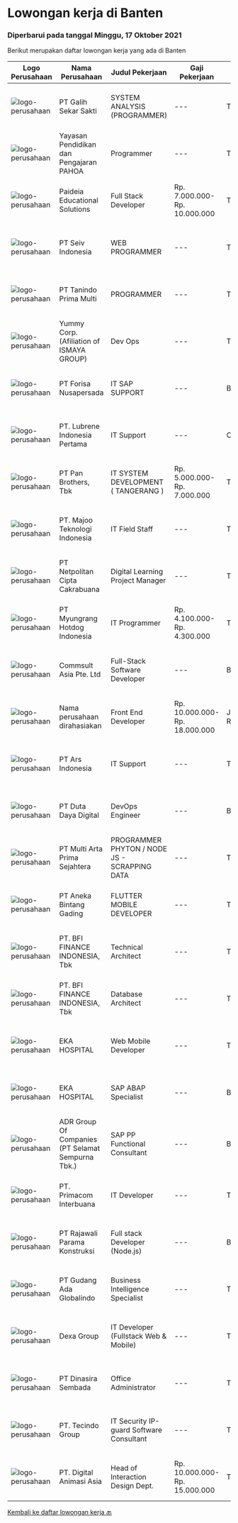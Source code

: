 
  # Lowongan kerja di Banten

  ### Diperbarui pada tanggal Minggu, 17 Oktober 2021

  Berikut merupakan daftar lowongan kerja yang ada di Banten

  |Logo Perusahaan | Nama Perusahaan | Judul Pekerjaan | Gaji Pekerjaan | Lokasi | Deskripsi | Tanggal diunggah | Pranala |
  | -------------- | --------------- | --------------- | --------- | --------- | -------------- | ------- | ----------- |
  |![logo-perusahaan](https://image-service-cdn.seek.com.au/fca2de65d69d1fdd1ffd673d075eb7eac1ba075d/ee4dce1061f3f616224767ad58cb2fc751b8d2dc)|PT Galih Sekar Sakti|SYSTEM ANALYSIS (PROGRAMMER)|---|Tangerang|Persyaratan:1.        Pendidikan S1 Komputer Akuntansi2.        Usia Maksimal 30 Tahun3.        Berpengalaman &amp; Menguasai System Akuntansi &amp;...|Sabtu, 16 Oktober 2021|https://www.jobstreet.co.id/id/job/system-analysis-programmer-3645661?token=0~2197b38b-73a1-4ac6-9938-93c33b9360be&sectionRank=1&jobId=jobstreet-id-job-3645661|
|![logo-perusahaan](https://image-service-cdn.seek.com.au/505247c6f4867ee58ce25732ade777ad8ff366ad/ee4dce1061f3f616224767ad58cb2fc751b8d2dc)|Yayasan Pendidikan dan Pengajaran PAHOA|Programmer|---|Tangerang|Tugas dan Tanggung Jawab: Membuat aplikasi baru berbasis web menggunakan bahasa pemrogaman berbasis Reactjs dan Laravel.  Persyaratan dan Kualifikasi:...|Sabtu, 16 Oktober 2021|https://www.jobstreet.co.id/id/job/programmer-3650547?token=0~2197b38b-73a1-4ac6-9938-93c33b9360be&sectionRank=2&jobId=jobstreet-id-job-3650547|
|![logo-perusahaan](https://image-service-cdn.seek.com.au/e1bb42b2e527a314d52585003589a3c1b2c5f91c/ee4dce1061f3f616224767ad58cb2fc751b8d2dc)|Paideia Educational Solutions|Full Stack Developer|Rp. 7.000.000-Rp. 10.000.000|Tangerang|Pengalaman menggunakan Node.JSMemiliki pengalaman kerja minimal 3 tahun dalam JavaScriptMemiliki pengalaman kerja min. 1 tahun menggunakan VUE,...|Sabtu, 16 Oktober 2021|https://www.jobstreet.co.id/id/job/full-stack-developer-3645768?token=0~2197b38b-73a1-4ac6-9938-93c33b9360be&sectionRank=3&jobId=jobstreet-id-job-3645768|
|![logo-perusahaan](https://image-service-cdn.seek.com.au/3f5476f3d016df01eecf01290fd8dab90a69bcda/ee4dce1061f3f616224767ad58cb2fc751b8d2dc)|PT Seiv Indonesia|WEB PROGRAMMER|---|Tangerang|Kualifikasi :Pengalaman min 2 tahun sebagai Web ProgrammerPedidikan min D3 InformatikaUsia min 25 tahunMempunyai pengalaman membuat aplikasi berbasis...|Sabtu, 16 Oktober 2021|https://www.jobstreet.co.id/id/job/web-programmer-3651427?token=0~2197b38b-73a1-4ac6-9938-93c33b9360be&sectionRank=4&jobId=jobstreet-id-job-3651427|
|![logo-perusahaan](https://us.123rf.com/450wm/pavelstasevich/pavelstasevich1811/pavelstasevich181101027/112815900-stock-vector-no-image-available-icon-flat-vector.jpg?ver=6)|PT Tanindo Prima Multi|PROGRAMMER|---|Tangerang|Kualifikasi: Usia 20-35 tahun Minimal D3 Teknik Komputer Pengalaman minimal 1 tahun sebagai Programer Memahami jaringan komputer dan perangkat...|Sabtu, 16 Oktober 2021|https://www.jobstreet.co.id/id/job/programmer-3645486?token=0~2197b38b-73a1-4ac6-9938-93c33b9360be&sectionRank=5&jobId=jobstreet-id-job-3645486|
|![logo-perusahaan](https://image-service-cdn.seek.com.au/0177b24d40d44a046e92307a8051197c611c84fe/ee4dce1061f3f616224767ad58cb2fc751b8d2dc)|Yummy Corp. (Afiliation of ISMAYA GROUP)|Dev Ops|---|Tangerang|Qualification:-BSc in Computer Science, Engineering or relevant field- 2 Years experience as a DevOps Engineer or similar software engineering role-...|Sabtu, 16 Oktober 2021|https://www.jobstreet.co.id/id/job/dev-ops-3645725?token=0~2197b38b-73a1-4ac6-9938-93c33b9360be&sectionRank=6&jobId=jobstreet-id-job-3645725|
|![logo-perusahaan](https://image-service-cdn.seek.com.au/5dd2babae6d49e0ec23f548a96aabfd6d529842d/ee4dce1061f3f616224767ad58cb2fc751b8d2dc)|PT Forisa Nusapersada|IT SAP SUPPORT|---|Banten|PT. Forisa Nusapersada is one of the prestigious and rapidly growing manufacturing and aims to be one of the best Food &amp; Beverages manufacture in...|Selasa, 21 September 2021|https://www.jobstreet.co.id/id/job/it-sap-support-3634298?token=0~2197b38b-73a1-4ac6-9938-93c33b9360be&sectionRank=7&jobId=jobstreet-id-job-3634298|
|![logo-perusahaan](https://image-service-cdn.seek.com.au/86f9aa2d4f48fee1e09b3916da71e1da7b296b4d/ee4dce1061f3f616224767ad58cb2fc751b8d2dc)|PT. Lubrene Indonesia Pertama|IT Support|---|Cikupa|Pendidikan D3 / S1 Teknik Informatika / Sistem InformasiMemahami Troubleshoot Hardware: HTML, CSSMemahami basic web developmentMemahami program VB,...|Senin, 20 September 2021|https://www.jobstreet.co.id/id/job/it-support-3633122?token=0~2197b38b-73a1-4ac6-9938-93c33b9360be&sectionRank=8&jobId=jobstreet-id-job-3633122|
|![logo-perusahaan](https://image-service-cdn.seek.com.au/246ed43127dc50d6ad4ae2ecd45f339fcbb449d1/ee4dce1061f3f616224767ad58cb2fc751b8d2dc)|PT Pan Brothers, Tbk|IT SYSTEM DEVELOPMENT ( TANGERANG )|Rp. 5.000.000-Rp. 7.000.000|Tangerang|KUALFIKASI :1.) LULUSAN DARI S1 JURUSAN TEKNOLOGI/SISTEM INFORMASI2.) MS OFFICE3.) Web dan Android Programmimg4.) MySQ: Database5.) MS SQL ServerTUGAS...|Selasa, 21 September 2021|https://www.jobstreet.co.id/id/job/it-system-development-tangerang-3634434?token=0~2197b38b-73a1-4ac6-9938-93c33b9360be&sectionRank=9&jobId=jobstreet-id-job-3634434|
|![logo-perusahaan](https://image-service-cdn.seek.com.au/2a2c8a948d223cf92abbc34c9b4e6cee325386db/ee4dce1061f3f616224767ad58cb2fc751b8d2dc)|PT. Majoo Teknologi Indonesia|IT Field Staff|---|Tangerang|Deskripsi Pekerjaan: Melakukan instalasi beserta pengaturan software dan hardware majoo. Memberikan edukasi (training) kepada staff /manager/ owner...|Senin, 20 September 2021|https://www.jobstreet.co.id/id/job/it-field-staff-3632947?token=0~2197b38b-73a1-4ac6-9938-93c33b9360be&sectionRank=10&jobId=jobstreet-id-job-3632947|
|![logo-perusahaan](https://image-service-cdn.seek.com.au/1e848d1bc52f316d99edf79db1863e67faae76b8/ee4dce1061f3f616224767ad58cb2fc751b8d2dc)|PT Netpolitan Cipta Cakrabuana|Digital Learning Project Manager|---|Tangerang|Job Description :  Netpolitan have firmly established themselves as one of the Indonesisn leading e-learning companies. We are looking to appoint a...|Senin, 20 September 2021|https://www.jobstreet.co.id/id/job/digital-learning-project-manager-3628093?token=0~2197b38b-73a1-4ac6-9938-93c33b9360be&sectionRank=11&jobId=jobstreet-id-job-3628093|
|![logo-perusahaan](https://image-service-cdn.seek.com.au/85948b20867664c446c8b01663ff2c02fde674b4/ee4dce1061f3f616224767ad58cb2fc751b8d2dc)|PT Myungrang Hotdog Indonesia|IT Programmer|Rp. 4.100.000-Rp. 4.300.000|Tangerang|Responsibilities:•	Coding and debugging to perform specific tasks related to organizational goals•	Collaborate with other departments to understand...|Senin, 20 September 2021|https://www.jobstreet.co.id/id/job/it-programmer-3633516?token=0~2197b38b-73a1-4ac6-9938-93c33b9360be&sectionRank=12&jobId=jobstreet-id-job-3633516|
|![logo-perusahaan](https://image-service-cdn.seek.com.au/e78672fc7b8252f45b6ded047490dc39a99dcc94/ee4dce1061f3f616224767ad58cb2fc751b8d2dc)|Commsult Asia Pte. Ltd|Full-Stack Software Developer|---|Banten|Do you enjoy trying out new technologies? You don’t mind challenging experiments? You want your innovations to not stuck in your laptop, but to become...|Selasa, 21 September 2021|https://www.jobstreet.co.id/id/job/full-stack-software-developer-3619949?token=0~2197b38b-73a1-4ac6-9938-93c33b9360be&sectionRank=13&jobId=jobstreet-id-job-3619949|
|![logo-perusahaan](https://us.123rf.com/450wm/pavelstasevich/pavelstasevich1811/pavelstasevich181101027/112815900-stock-vector-no-image-available-icon-flat-vector.jpg?ver=6)|Nama perusahaan dirahasiakan|Front End Developer|Rp. 10.000.000-Rp. 18.000.000|Jakarta Raya|Kandidat harus memiliki setidaknya Gelar Sarjana, Gelar Pasca Sarjana, Gelar Doktor di Teknik (Komputer/Telekomunikasi) atau setara. Setidaknya...|Rabu, 22 September 2021|https://www.jobstreet.co.id/id/job/front-end-developer-3635076?token=0~2197b38b-73a1-4ac6-9938-93c33b9360be&sectionRank=14&jobId=jobstreet-id-job-3635076|
|![logo-perusahaan](https://image-service-cdn.seek.com.au/40aecd96628fa6a5226e62e8a605f56d2bf98b88/ee4dce1061f3f616224767ad58cb2fc751b8d2dc)|PT Ars Indonesia|IT Support|---|Tangerang|IT Technical and SupportHe/she will be responsible in providing IT Support functions to all business units, including operations of computer hardware,...|Senin, 20 September 2021|https://www.jobstreet.co.id/id/job/it-support-3633736?token=0~2197b38b-73a1-4ac6-9938-93c33b9360be&sectionRank=15&jobId=jobstreet-id-job-3633736|
|![logo-perusahaan](https://image-service-cdn.seek.com.au/37f4b10d9e280f6584590c1587ef913ae87be15d/ee4dce1061f3f616224767ad58cb2fc751b8d2dc)|PT Duta Daya Digital|DevOps Engineer|---|Banten|Crewdible is an Indonesia-based Startup company, focusing on online fulfillment service. Since 2017, Crewdible has provided multi-channel fulfillment...|Senin, 20 September 2021|https://www.jobstreet.co.id/id/job/devops-engineer-3632867?token=0~2197b38b-73a1-4ac6-9938-93c33b9360be&sectionRank=16&jobId=jobstreet-id-job-3632867|
|![logo-perusahaan](https://image-service-cdn.seek.com.au/b44c3829bae9a530d5067d865bd6abd746c44067/ee4dce1061f3f616224767ad58cb2fc751b8d2dc)|PT Multi Arta Prima Sejahtera|PROGRAMMER PHYTON / NODE JS - SCRAPPING DATA|---|Tangerang|PROGRAMMER PHYTON / NODE JS - SCRAPPING DATAQualifications:- Hands on programming skills (Python/Node.Js)- Good analytical and problem-solving skills-...|Senin, 20 September 2021|https://www.jobstreet.co.id/id/job/programmer-phyton-node-js-scrapping-data-3625737?token=0~2197b38b-73a1-4ac6-9938-93c33b9360be&sectionRank=17&jobId=jobstreet-id-job-3625737|
|![logo-perusahaan](https://image-service-cdn.seek.com.au/b13f1d8c869d32b5be5be8137f87f7b5929f686e/ee4dce1061f3f616224767ad58cb2fc751b8d2dc)|PT Aneka Bintang Gading|FLUTTER MOBILE DEVELOPER|---|Tangerang|JOB REQUIREMENT : Max. 30 years old Min. 1 year experience in Flutter, Fresh graduate are welcome to apply Familiar with version control...|Selasa, 21 September 2021|https://www.jobstreet.co.id/id/job/flutter-mobile-developer-3634211?token=0~2197b38b-73a1-4ac6-9938-93c33b9360be&sectionRank=18&jobId=jobstreet-id-job-3634211|
|![logo-perusahaan](https://image-service-cdn.seek.com.au/a6cf0c9900691813db703a94c273f5c310cd3774/ee4dce1061f3f616224767ad58cb2fc751b8d2dc)|PT. BFI FINANCE INDONESIA, Tbk|Technical Architect|---|Tangerang|Job Description: Coach &amp; guide technical implementation for engineering team. Technical ownership of one or more than one specific solution...|Selasa, 21 September 2021|https://www.jobstreet.co.id/id/job/technical-architect-3634658?token=0~2197b38b-73a1-4ac6-9938-93c33b9360be&sectionRank=19&jobId=jobstreet-id-job-3634658|
|![logo-perusahaan](https://image-service-cdn.seek.com.au/a6cf0c9900691813db703a94c273f5c310cd3774/ee4dce1061f3f616224767ad58cb2fc751b8d2dc)|PT. BFI FINANCE INDONESIA, Tbk|Database Architect|---|Tangerang|Job Description: Develop company strategy, roadmap, and adoption for database selection, architecture, and framework in-line with company IT...|Selasa, 21 September 2021|https://www.jobstreet.co.id/id/job/database-architect-3634652?token=0~2197b38b-73a1-4ac6-9938-93c33b9360be&sectionRank=20&jobId=jobstreet-id-job-3634652|
|![logo-perusahaan](https://image-service-cdn.seek.com.au/da4ab936722ba3810d001fb0bfef6b5e09bcd624/ee4dce1061f3f616224767ad58cb2fc751b8d2dc)|EKA HOSPITAL|Web Mobile Developer|---|Tangerang|Candidate must possess at least Bachelor's Degree in Computer Science/Information technology or equivalent 3 year(s) of working experience as Web and...|Selasa, 21 September 2021|https://www.jobstreet.co.id/id/job/web-mobile-developer-3635049?token=0~2197b38b-73a1-4ac6-9938-93c33b9360be&sectionRank=21&jobId=jobstreet-id-job-3635049|
|![logo-perusahaan](https://image-service-cdn.seek.com.au/da4ab936722ba3810d001fb0bfef6b5e09bcd624/ee4dce1061f3f616224767ad58cb2fc751b8d2dc)|EKA HOSPITAL|SAP ABAP Specialist|---|Banten|Tugas dan Tanggung Jawab : Membuat dan memodifikasi Program, Function, Class, Enhancement, BAPI, BADI, Exit, ALE/IDOC Mengembangkan aplikasi Fiori,...|Selasa, 21 September 2021|https://www.jobstreet.co.id/id/job/sap-abap-specialist-3635052?token=0~2197b38b-73a1-4ac6-9938-93c33b9360be&sectionRank=22&jobId=jobstreet-id-job-3635052|
|![logo-perusahaan](https://image-service-cdn.seek.com.au/f52ae9a894c0832bace460ca33dca9d626d326c4/ee4dce1061f3f616224767ad58cb2fc751b8d2dc)|ADR Group Of Companies (PT Selamat Sempurna Tbk.)|SAP PP Functional Consultant|---|Banten|Job Description: Provide guidance to the businesses on the appropriate use of the SAP ERP system specifically in PP (Production Planning) Module...|Senin, 20 September 2021|https://www.jobstreet.co.id/id/job/sap-pp-functional-consultant-3632848?token=0~2197b38b-73a1-4ac6-9938-93c33b9360be&sectionRank=23&jobId=jobstreet-id-job-3632848|
|![logo-perusahaan](https://image-service-cdn.seek.com.au/0962bebcc73085628db47370145df1013da6fb63/ee4dce1061f3f616224767ad58cb2fc751b8d2dc)|PT. Primacom Interbuana|IT Developer|---|Tangerang|Deskripsi pekerjaan : Membuat / mengembangkan / memperbaiki sistem aplikasi sesuai dengan kebutuhan user &amp; perusahaan. Persyaratan: Pendidikan...|Minggu, 19 September 2021|https://www.jobstreet.co.id/id/job/it-developer-3625066?token=0~2197b38b-73a1-4ac6-9938-93c33b9360be&sectionRank=24&jobId=jobstreet-id-job-3625066|
|![logo-perusahaan](https://us.123rf.com/450wm/pavelstasevich/pavelstasevich1811/pavelstasevich181101027/112815900-stock-vector-no-image-available-icon-flat-vector.jpg?ver=6)|PT Rajawali Parama Konstruksi|Full stack Developer (Node.js)|---|Banten|Key Roles: Design, develop, test, deploy, support and evolve digital applications and API’s Deliver projects for digital transformation initiatives,...|Senin, 20 September 2021|https://www.jobstreet.co.id/id/job/full-stack-developer-node-js-3633552?token=0~2197b38b-73a1-4ac6-9938-93c33b9360be&sectionRank=25&jobId=jobstreet-id-job-3633552|
|![logo-perusahaan](https://image-service-cdn.seek.com.au/75acbf7469882eda110e3c7d6faca961366a84c0/ee4dce1061f3f616224767ad58cb2fc751b8d2dc)|PT Gudang Ada Globalindo|Business Intelligence Specialist|---|Tangerang|Menerjemahkan kebutuhan user dalam bentuk laporan / dashboard Melakukan koordinasi yang baik dengan bagian terkait untuk ketersediaan data Menyediakan...|Sabtu, 18 September 2021|https://www.jobstreet.co.id/id/job/business-intelligence-specialist-3618250?token=0~2197b38b-73a1-4ac6-9938-93c33b9360be&sectionRank=26&jobId=jobstreet-id-job-3618250|
|![logo-perusahaan](https://image-service-cdn.seek.com.au/70c692c97b3e866b07175ebf4ea7815cbb68510a/ee4dce1061f3f616224767ad58cb2fc751b8d2dc)|Dexa Group|IT Developer (Fullstack Web & Mobile)|---|Tangerang|Job Desccription : Analyze, design, and develop new feature Provide internal test before release to QA Provide ongoing maintenance, support, and...|Senin, 20 September 2021|https://www.jobstreet.co.id/id/job/it-developer-fullstack-web-mobile-3632484?token=0~2197b38b-73a1-4ac6-9938-93c33b9360be&sectionRank=27&jobId=jobstreet-id-job-3632484|
|![logo-perusahaan](https://image-service-cdn.seek.com.au/a65ab1dbfdfda66c5dd5ea080f6a0b8f294d583b/ee4dce1061f3f616224767ad58cb2fc751b8d2dc)|PT Dinasira Sembada|Office Administrator|---|Tangerang|Syarat Pekerjaan  Memiliki ijasah minimum S1 Bachelor's Degree, S2 Master's Degree/Post Graduate Degree in Business Studies/Administration/Management,...|Selasa, 07 September 2021|https://www.jobstreet.co.id/id/job/office-administrator-3621329?token=0~2197b38b-73a1-4ac6-9938-93c33b9360be&sectionRank=28&jobId=jobstreet-id-job-3621329|
|![logo-perusahaan](https://image-service-cdn.seek.com.au/96e18b6da6813e82d82e73ffbaf7b7a3bdac553c/ee4dce1061f3f616224767ad58cb2fc751b8d2dc)|PT. Tecindo Group|IT Security IP-guard Software Consultant|---|Tangerang|Requirement:1.     Must have driving license SIM-A for driving around Jabodetabek2.     Ability to do presentation to end users (IT Manager/Head/Team,...|Sabtu, 18 September 2021|https://www.jobstreet.co.id/id/job/it-security-ip-guard-software-consultant-3617924?token=0~2197b38b-73a1-4ac6-9938-93c33b9360be&sectionRank=29&jobId=jobstreet-id-job-3617924|
|![logo-perusahaan](https://image-service-cdn.seek.com.au/f361b780bbbab0e27ba721f469fa9b8e9f343f28/ee4dce1061f3f616224767ad58cb2fc751b8d2dc)|PT. Digital Animasi Asia|Head of Interaction Design Dept.|Rp. 10.000.000-Rp. 15.000.000|Tangerang|Peran &amp; Tanggung Jawab: Menetapkan aturan, proses, dan standar kualitas terkait interaction design di digima ASIA Membuat perencanaan content...|Sabtu, 18 September 2021|https://www.jobstreet.co.id/id/job/head-of-interaction-design-dept-3618813?token=0~2197b38b-73a1-4ac6-9938-93c33b9360be&sectionRank=30&jobId=jobstreet-id-job-3618813|


  [Kembali ke daftar lowongan kerja 🔙](../README.md#daftar-lowongan-kerja)
  